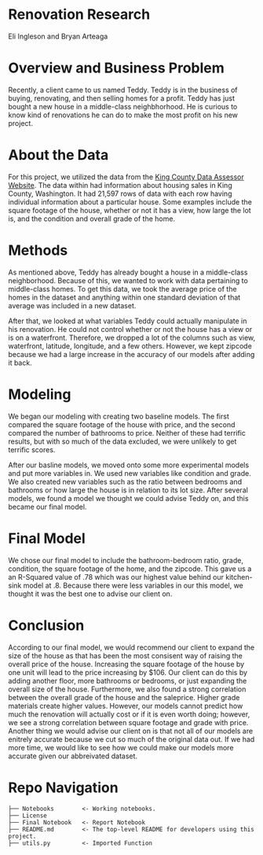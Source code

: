 # Renovation Research
Eli Ingleson and Bryan Arteaga


# Overview and Business Problem
Recently, a client came to us named Teddy. Teddy is in the business of buying, renovating, and then selling homes for a profit. Teddy has just bought a new house in a middle-class neighbhorhood. He is curious to know kind of renovations he can do to make the most profit on his new project. 

# About the Data
For this project, we utilized the data from the [King County Data Assessor Website](https://info.kingcounty.gov/assessor/esales/Glossary.aspx?type=r). The data within had information about housing sales in King County, Washington. It had 21,597 rows of data with each row having individual information about a particular house. Some examples include the square footage of the house, whether or not it has a view, how large the lot is, and the condition and overall grade of the home. 

# Methods
As mentioned above, Teddy has already bought a house in a middle-class neighborhood. Because of this, we wanted to work with data pertaining to middle-class homes. To get this data, we took the average price of the homes in the dataset and anything within one standard deviation of that average was included in a new dataset. 

After that, we looked at what variables Teddy could actually manipulate in his renovation. He could not control whether or not the house has a view or is on a waterfront. Therefore, we dropped a lot of the columns such as view, waterfront, latitude, longitude, and a few others. However, we kept zipcode because we had a large increase in the accuracy of our models after adding it back.

# Modeling
We began our modeling with creating two baseline models. The first compared the square footage of the house with price, and the second compared the number of bathrooms to price. Neither of these had terrific results, but with so much of the data excluded, we were unlikely to get terrific scores.

After our basline models, we moved onto some more experimental models and put more variables in. We used new variables like condition and grade. We also created new variables such as the ratio between bedrooms and bathrooms or how large the house is in relation to its lot size. After several models, we found a model we thought we could advise Teddy on, and this became our final model.

# Final Model
We chose our final model to include the bathroom-bedroom ratio, grade, condition, the square footage of the home, and the zipcode. This gave us a an R-Squared value of .78 which was our highest value behind our kitchen-sink model at .8. Because there were less variables in our this model, we thought it was the best one to advise our client on.
# Conclusion
According to our final model, we would recommend our client to expand the size of the house as that has been the most consisent way of raising the overall price of the house. Increasing the square footage of the house by one unit will lead to the price increasing by $106. Our client can do this by adding another floor, more bathrooms or bedrooms, or just expanding the overall size of the house. Furthermore, we also found a strong correlation between the overall grade of the house and the saleprice. Higher grade materials create higher values. However, our models cannot predict how much the renovation will actually cost or if it is even worth doing; however, we see a strong correlation between square footage and grade with price. Another thing we would advise our client on is that not all of our models are enitrely accurate because we cut so much of the original data out. If we had more time, we would like to see how we could make our models more accurate given our abbreivated dataset.

# Repo Navigation

```
├── Notebooks        <- Working notebooks.
├── License          
├── Final Notebook   <- Report Notebook
├── README.md        <- The top-level README for developers using this project.
├── utils.py         <- Imported Function
```